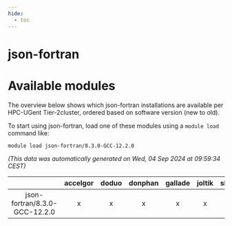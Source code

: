 ```yaml
---
hide:
  - toc
---
```


json-fortran
============

# Available modules


The overview below shows which json-fortran installations are available per HPC-UGent Tier-2cluster, ordered based on software version (new to old).

To start using json-fortran, load one of these modules using a `module load` command like:

```shell
module load json-fortran/8.3.0-GCC-12.2.0
```

*(This data was automatically generated on Wed, 04 Sep 2024 at 09:59:34 CEST)*  

| |accelgor|doduo|donphan|gallade|joltik|shinx|skitty|
| :---: | :---: | :---: | :---: | :---: | :---: | :---: | :---: |
|json-fortran/8.3.0-GCC-12.2.0|x|x|x|x|x|x|x|
